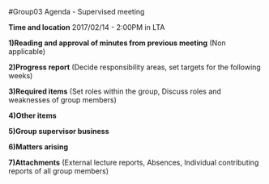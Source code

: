 #Group03 Agenda - Supervised meeting

**Time and location**
2017/02/14 - 2:00PM in LTA

**1)Reading and approval of minutes from previous meeting**
(Non applicable)

**2)Progress report**
(Decide responsibility areas, set targets for the following weeks)

**3)Required items**
(Set roles within the group, 
Discuss roles and weaknesses of group members)

**4)Other items**

**5)Group supervisor business**

**6)Matters arising**

**7)Attachments**
(External lecture reports, 
Absences, 
Individual contributing reports of all group members)